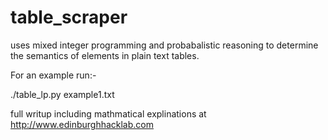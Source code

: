 table_scraper
=============

uses mixed integer programming and probabalistic reasoning to determine the semantics of elements in plain text tables. 

For an example run:-

./table_lp.py example1.txt

full writup including mathmatical explinations at http://www.edinburghhacklab.com
